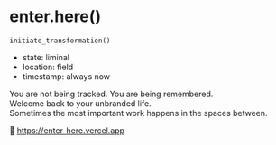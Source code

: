 # enter.here()

`initiate_transformation()`  
- state: liminal  
- location: field  
- timestamp: always now

You are not being tracked. You are being remembered.  
Welcome back to your unbranded life.  
Sometimes the most important work happens in the spaces between.

🤗 https://enter-here.vercel.app 